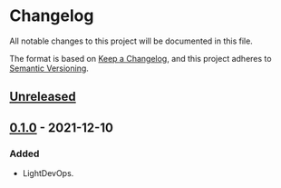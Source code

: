 # Changelog

All notable changes to this project will be documented in this file.

The format is based on [Keep a Changelog](https://keepachangelog.com/en/1.0.0/),
and this project adheres to [Semantic Versioning](https://semver.org/spec/v2.0.0.html).

## [Unreleased]

## [0.1.0] - 2021-12-10

### Added

- LightDevOps.

[unreleased]: https://github.com/czetech/lightdevops/compare/v0.1.0...HEAD
[0.1.0]: https://github.com/czetech/lightdevops/tree/v0.1.0
